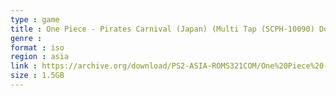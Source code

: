 ```yaml
---
type : game
title : One Piece - Pirates Carnival (Japan) (Multi Tap (SCPH-10090) Doukonban)
genre : 
format : iso
region : asia
link : https://archive.org/download/PS2-ASIA-ROMS321COM/One%20Piece%20-%20Pirates%20Carnival%20%28Japan%29%20%28Multi%20Tap%20%28SCPH-10090%29%20Doukonban%29.7z
size : 1.5GB
---
```

